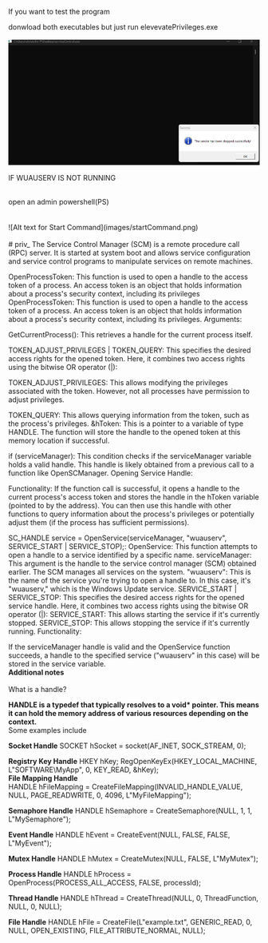 If you want to test the program 


donwload both executables but just run elevevatePrivileges.exe
<br></br>
![Alt text](images/trustedInstallerOff.png)




IF WUAUSERV IS NOT RUNNING 
  

<br>
open an admin powershell(PS) 
</br>
<br>


</br>
![Alt text for Start Command](images/startCommand.png)
<br>
</br>
# priv_
The Service Control Manager (SCM) is a remote procedure call (RPC) server. It is started at system boot and allows service configuration and service control programs to manipulate services on remote machines.

OpenProcessToken: This function is used to open a handle to the access token of a process. An access token is an object that holds information about a process's security context, including its privileges
OpenProcessToken: This function is used to open a handle to the access token of a process. An access token is an object that holds information about a process's security context, including its privileges.
Arguments:

GetCurrentProcess(): This retrieves a handle for the current process itself.

TOKEN_ADJUST_PRIVILEGES | TOKEN_QUERY:  This specifies the desired access rights for the opened token. Here, it combines two access rights using the bitwise OR operator (|):

TOKEN_ADJUST_PRIVILEGES: This allows modifying the privileges associated with the token. However, not all processes have permission to adjust privileges.

TOKEN_QUERY: This allows querying information from the token, such as the process's privileges.
&hToken: This is a pointer to a variable of type HANDLE. The function will store the handle to the opened token at this memory location if successful.

<title2>if (serviceManager): This condition checks if the serviceManager variable holds a valid handle. This handle is likely obtained from a previous call to a function like OpenSCManager.
Opening Service Handle:</title2>

Functionality:
If the function call is successful, it opens a handle to the current process's access token and stores the handle in the hToken variable (pointed to by the address).
You can then use this handle with other functions to query information about the process's privileges or potentially adjust them (if the process has sufficient permissions).


SC_HANDLE service = OpenService(serviceManager, "wuauserv", SERVICE_START | SERVICE_STOP);:
OpenService: This function attempts to open a handle to a service identified by a specific name.
serviceManager: This argument is the handle to the service control manager (SCM) obtained earlier. The SCM manages all services on the system.
"wuauserv": This is the name of the service you're trying to open a handle to. In this case, it's "wuauserv," which is the Windows Update service.
SERVICE_START | SERVICE_STOP: This specifies the desired access rights for the opened service handle. Here, it combines two access rights using the bitwise OR operator (|):
SERVICE_START: This allows starting the service if it's currently stopped.
SERVICE_STOP: This allows stopping the service if it's currently running.
Functionality:

If the serviceManager handle is valid and the OpenService function succeeds, a handle to the specified service ("wuauserv" in this case) will be stored in the service variable.
<br>****Additional notes**** </br>
<br>What is a handle?</br>


<b>HANDLE is a typedef that typically resolves to a void* pointer. This means it can hold the memory address of various resources depending on the context.</b>
<br> Some examples include <br>

<b>Socket Handle</b>
SOCKET hSocket = socket(AF_INET, SOCK_STREAM, 0);

<b>Registry Key Handle</b>
HKEY hKey;
RegOpenKeyEx(HKEY_LOCAL_MACHINE, L"SOFTWARE\\MyApp", 0, KEY_READ, &hKey);
<br><b>File Mapping Handle</b></br>
HANDLE hFileMapping = CreateFileMapping(INVALID_HANDLE_VALUE, NULL, PAGE_READWRITE, 0, 4096, L"MyFileMapping");

<b>Semaphore Handle</b>
HANDLE hSemaphore = CreateSemaphore(NULL, 1, 1, L"MySemaphore");

<b>Event Handle</b>
HANDLE hEvent = CreateEvent(NULL, FALSE, FALSE, L"MyEvent");

<b>Mutex Handle</b>
HANDLE hMutex = CreateMutex(NULL, FALSE, L"MyMutex");

<b>Process Handle</b>
HANDLE hProcess = OpenProcess(PROCESS_ALL_ACCESS, FALSE, processId);

<b>Thread Handle</b>
HANDLE hThread = CreateThread(NULL, 0, ThreadFunction, NULL, 0, NULL);

<b>File Handle</b>
HANDLE hFile = CreateFile(L"example.txt", GENERIC_READ, 0, NULL, OPEN_EXISTING, FILE_ATTRIBUTE_NORMAL, NULL);
